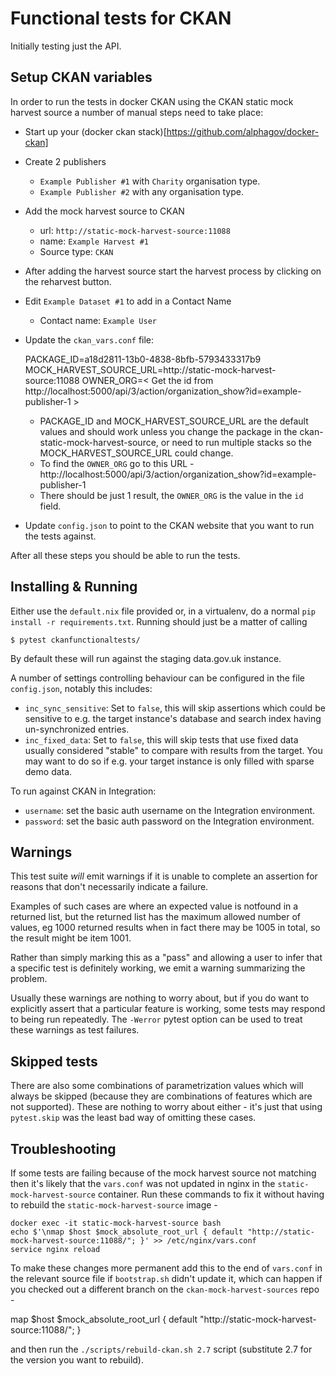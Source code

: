 # Functional tests for CKAN

Initially testing just the API.

## Setup CKAN variables

In order to run the tests in docker CKAN using the CKAN static mock harvest source a number of manual steps need to take place:

- Start up your (docker ckan stack)[https://github.com/alphagov/docker-ckan]
- Create 2 publishers
  - `Example Publisher #1` with `Charity` organisation type.
  - `Example Publisher #2` with any organisation type.

- Add the mock harvest source to CKAN
  - url: `http://static-mock-harvest-source:11088`
  - name: `Example Harvest #1`
  - Source type: `CKAN`
- After adding the harvest source start the harvest process by clicking on the reharvest button.

- Edit `Example Dataset #1` to add in a Contact Name
  - Contact name: `Example User`

- Update the `ckan_vars.conf` file:

  PACKAGE_ID=a18d2811-13b0-4838-8bfb-5793433317b9
  MOCK_HARVEST_SOURCE_URL=http://static-mock-harvest-source:11088
  OWNER_ORG=< Get the id from http://localhost:5000/api/3/action/organization_show?id=example-publisher-1 >

  - PACKAGE_ID and MOCK_HARVEST_SOURCE_URL are the default values and should work unless you change the package in the ckan-static-mock-harvest-source, or need to run multiple stacks so the MOCK_HARVEST_SOURCE_URL could change.
  - To find the `OWNER_ORG` go to this URL - http://localhost:5000/api/3/action/organization_show?id=example-publisher-1
   - There should be just 1 result, the `OWNER_ORG` is the value in the `id` field.

- Update `config.json` to point to the CKAN website that you want to run the tests against.

After all these steps you should be able to run the tests.

## Installing & Running

Either use the `default.nix` file provided or, in a virtualenv, do a normal
`pip install -r requirements.txt`. Running should just be a matter of calling

```
$ pytest ckanfunctionaltests/
```

By default these will run against the staging data.gov.uk instance.

A number of settings controlling behaviour can be configured in the file `config.json`,
notably this includes:

 - `inc_sync_sensitive`: Set to `false`, this will skip assertions which could be sensitive to
   e.g. the target instance's database and search index having un-synchronized entries.
 - `inc_fixed_data`: Set to `false`, this will skip tests that use fixed data usually
   considered "stable" to compare with results from the target. You may want to do so if e.g.
   your target instance is only filled with sparse demo data.

To run against CKAN in Integration:

 - `username`: set the basic auth username on the Integration environment.
 - `password`: set the basic auth password on the Integration environment.

## Warnings

This test suite _will_ emit warnings if it is unable to complete an assertion for reasons that
don't necessarily indicate a failure. 

Examples of such cases are where an expected value is notfound in a returned list, but the returned list has the maximum allowed number of values, eg 1000 returned results when in fact there may be 1005 in total, so the result might be item 1001.

Rather than simply marking this as a "pass" and allowing a user to infer that a specific
test is definitely working, we emit a warning summarizing the problem. 

Usually these warnings are nothing to worry about, but if you do want to explicitly assert that a particular feature
is working, some tests may respond to being run repeatedly. The `-Werror` pytest option can be
used to treat these warnings as test failures.

## Skipped tests

There are also some combinations of parametrization values which will always be skipped (because
they are combinations of features which are not supported). These are nothing to worry about
either - it's just that using `pytest.skip` was the least bad way of omitting these cases.

## Troubleshooting

If some tests are failing because of the mock harvest source not matching then it's likely that 
the `vars.conf` was not updated in nginx in the `static-mock-harvest-source` container. 
Run these commands to fix it without having to rebuild the `static-mock-harvest-source` image -

```
docker exec -it static-mock-harvest-source bash
echo $'\nmap $host $mock_absolute_root_url { default "http://static-mock-harvest-source:11088/"; }' >> /etc/nginx/vars.conf
service nginx reload
```

To make these changes more permanent add this to the end of `vars.conf` in the relevant source file if `bootstrap.sh`
didn't update it, which can happen if you checked out a different branch on the `ckan-mock-harvest-sources` repo -

  map $host $mock_absolute_root_url { default "http://static-mock-harvest-source:11088/"; }

and then run the `./scripts/rebuild-ckan.sh 2.7` script (substitute 2.7 for the version you want to rebuild).

